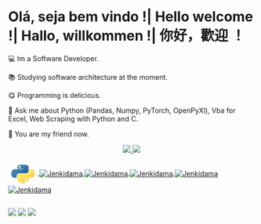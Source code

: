 # Olá, seja bem vindo !| Hello welcome !| Hallo, willkommen !| 你好，歡迎 ！

💻 Im a Software Developer.

📚 Studying software architecture at the moment.

😋 Programming is delicious.

💬 Ask me about Python (Pandas, Numpy, PyTorch, OpenPyXl), Vba for Excel, Web Scraping with Python and C.

🥳 You are my friend now.

<div align="center">
  <a href="https://github.com/Jenkidamaa">
  <img height="180em" src="https://github-readme-stats.vercel.app/api?username=Jenkidamaa&show_icons=true&theme=dark&include_all_commits=true&count_private=true"/>
  <img height="180em" src="https://github-readme-stats.vercel.app/api/top-langs/?username=Jenkidamaa&layout=compact&langs_count=7&theme=dark"/>
</div>
<div style="display: inline_block"><br>
  <img align="center" alt="Jenkidama" height="45" width="60" src="https://raw.githubusercontent.com/devicons/devicon/master/icons/python/python-original.svg">
  <img align="center" alt="Jenkidama" height="45" width="100" src="https://cdn.jsdelivr.net/gh/devicons/devicon/icons/c/c-original.svg">
  <img align="center" alt="Jenkidama" height="45" width="100" src="https://cdn.jsdelivr.net/gh/devicons/devicon/icons/jupyter/jupyter-original-wordmark.svg">
  <img align="center" alt="Jenkidama" height="45" width="100" src="https://cdn.jsdelivr.net/gh/devicons/devicon/icons/matlab/matlab-original.svg">
  <img align="center" alt="Jenkidama" height="80" width="150" src="https://cdn.jsdelivr.net/gh/devicons/devicon/icons/numpy/numpy-original-wordmark.svg">
  
  <img align="center" alt="Jenkidama" height="45" width="100" src="https://img.shields.io/badge/Microsoft_Excel-217346?style=for-the-badge&logo=microsoft-excel&logoColor=white">
  
</div>

  ##
  
  
<div>

  <a href="https://www.linkedin.com/in/carlos-isaque-silva-5a1837116" target="_blank"><img src="https://img.shields.io/badge/-LinkedIn-%230077B5?style=for-the-badge&logo=linkedin&logoColor=white" target="_blank"></a>
  <a href="https://www.youtube.com/user/TheJenkidama " target="_blank"><img src="https://img.shields.io/badge/YouTube-FF0000?style=for-the-badge&logo=youtube&logoColor=white" target="_blank"></a>
  <a href = "mailto:carlos.isaque.23@gmail.com"><img src="https://img.shields.io/badge/-Gmail-%23333?style=for-the-badge&logo=gmail&logoColor=white" target="_blank"></a>
 </div>
  
  



